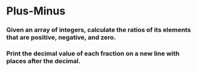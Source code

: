 # Plus-Minus

### Given an array of integers, calculate the ratios of its elements that are positive, negative, and zero. 
### Print the decimal value of each fraction on a new line with  places after the decimal.